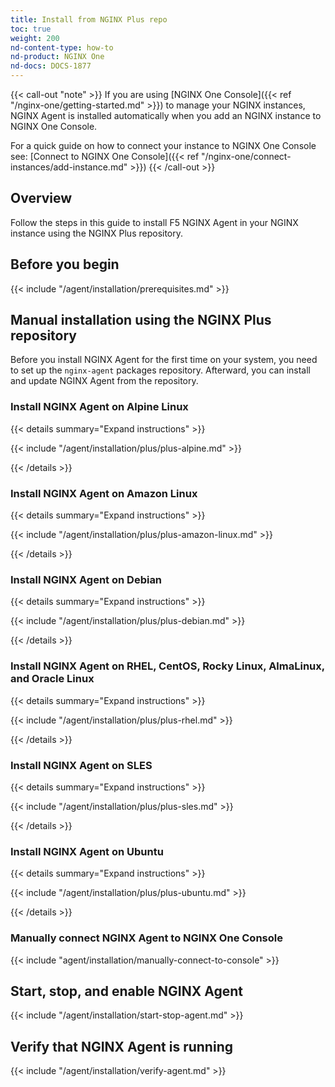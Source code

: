 ```yaml
---
title: Install from NGINX Plus repo
toc: true
weight: 200
nd-content-type: how-to
nd-product: NGINX One
nd-docs: DOCS-1877
---
```


{{< call-out "note" >}}
If you are using [NGINX One Console]({{< ref "/nginx-one/getting-started.md" >}})
to manage your NGINX instances, NGINX Agent is installed automatically when you
add an NGINX instance to NGINX One Console.

For a quick guide on how to connect your instance to NGINX One Console see: [Connect to NGINX One Console]({{< ref "/nginx-one/connect-instances/add-instance.md" >}})
{{< /call-out >}}

## Overview

Follow the steps in this guide to install F5 NGINX Agent in your NGINX instance using
the NGINX Plus repository.

## Before you begin

{{< include "/agent/installation/prerequisites.md" >}}

## Manual installation using the NGINX Plus repository

Before you install NGINX Agent for the first time on your system, you need to
set up the `nginx-agent` packages repository. Afterward, you can install and update
NGINX Agent from the repository.

### Install NGINX Agent on Alpine Linux

{{< details summary="Expand instructions" >}}

{{< include "/agent/installation/plus/plus-alpine.md" >}}

{{< /details >}}

### Install NGINX Agent on Amazon Linux

{{< details summary="Expand instructions" >}}

{{< include "/agent/installation/plus/plus-amazon-linux.md" >}}

{{< /details >}}

### Install NGINX Agent on Debian

{{< details summary="Expand instructions" >}}

{{< include "/agent/installation/plus/plus-debian.md" >}}

{{< /details >}}

### Install NGINX Agent on RHEL, CentOS, Rocky Linux, AlmaLinux, and Oracle Linux

{{< details summary="Expand instructions" >}}

{{< include "/agent/installation/plus/plus-rhel.md" >}}

{{< /details >}}

### Install NGINX Agent on SLES

{{< details summary="Expand instructions" >}}

{{< include "/agent/installation/plus/plus-sles.md" >}}

{{< /details >}}

### Install NGINX Agent on Ubuntu

{{< details summary="Expand instructions" >}}

{{< include "/agent/installation/plus/plus-ubuntu.md" >}}

{{< /details >}}

### Manually connect NGINX Agent to NGINX One Console

{{< include "agent/installation/manually-connect-to-console" >}}

## Start, stop, and enable NGINX Agent

{{< include "/agent/installation/start-stop-agent.md" >}}

## Verify that NGINX Agent is running

{{< include "/agent/installation/verify-agent.md" >}}
